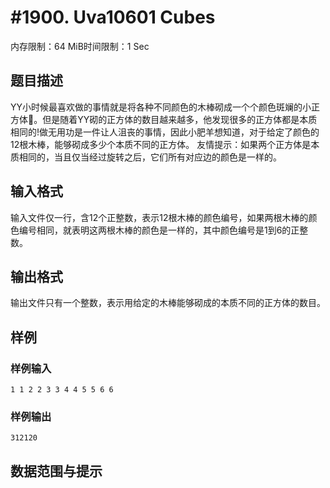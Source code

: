 # #1900. Uva10601 Cubes

内存限制：64 MiB时间限制：1 Sec

## 题目描述

YY小时候最喜欢做的事情就是将各种不同颜色的木棒砌成一个个颜色斑斓的小正方体。但是随着YY砌的正方体的数目越来越多，他发现很多的正方体都是本质相同的!做无用功是一件让人沮丧的事情，因此小肥羊想知道，对于给定了颜色的12根木棒，能够砌成多少个本质不同的正方体。 友情提示：如果两个正方体是本质相同的，当且仅当经过旋转之后，它们所有对应边的颜色是一样的。

## 输入格式

输入文件仅一行，含12个正整数，表示12根木棒的颜色编号，如果两根木棒的颜色编号相同，就表明这两根木棒的颜色是一样的，其中颜色编号是1到6的正整数。

## 输出格式

输出文件只有一个整数，表示用给定的木棒能够砌成的本质不同的正方体的数目。

## 样例

### 样例输入

    
    1 1 2 2 3 3 4 4 5 5 6 6 
    
    
    
    

### 样例输出

    
    312120
    
    

## 数据范围与提示
